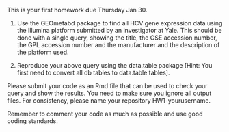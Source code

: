 This is your first homework due Thursday Jan 30.

1) Use the GEOmetabd package to find all HCV gene expression data using the Illumina platform submitted by an investigator at Yale. This should be done with a single query, showing the title, the GSE accession number, the GPL accession number and the manufacturer and the description of the platform used.

2) Reproduce your above query using the data.table package [Hint: You first need to convert all db tables to data.table tables].


Please submit your code as an Rmd file that can be used to check your query and show the results. You need to make sure you ignore all output files. For consistency, please name your repository HW1-yourusername.

Remember to comment your code as much as possible and use good coding standards. 
